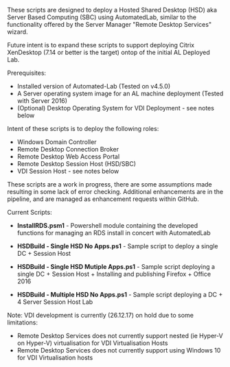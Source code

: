 These scripts are designed to deploy a Hosted Shared Desktop (HSD) aka Server Based Computing (SBC) using AutomatedLab, similar to the functionality offered by the Server Manager "Remote Desktop Services" wizard.

Future intent is to expand these scripts to support deploying Citrix XenDesktop (7.14 or better is the target) ontop of the initial AL Deployed Lab.

Prerequisites:

- Installed version of Automated-Lab (Tested on v4.5.0)
- A Server operating system image for an AL machine deployment (Tested with Server 2016)
- (Optional) Desktop Operating System for VDI Deployment - see notes below

Intent of these scripts is to deploy the following roles:

- Windows Domain Controller
- Remote Desktop Connection Broker
- Remote Desktop Web Access Portal
- Remote Desktop Session Host (HSD/SBC)
- VDI Session Host - see notes below

These scripts are a work in progress, there are some assumptions made resulting in some lack of error checking. Additional enhancements are in the pipeline, and are managed as enhancement requests within GitHub.

Current Scripts: 
- **InstallRDS.psm1** - Powershell module containing the developed functions for managing an RDS install in concert with AutomatedLab

- **HSDBuild - Single HSD No Apps.ps1** - Sample script to deploy a single DC + Session Host

- **HSDBuild - Single HSD Mutiple Apps.ps1** - Sample script deploying a single DC + Session Host + Installing and publishing Firefox + Office 2016

- **HSDBuild - Multiple HSD No Apps.ps1** - Sample script deploying a DC + 4 Server Session Host Lab

Note:
VDI development is currently (26.12.17) on hold due to some limitations:
- Remote Desktop Services does not currently support nested (ie Hyper-V on Hyper-V) virtualisation for VDI Virtualisation Hosts
- Remote Desktop Services does not currently support using Windows 10 for VDI Virtualisation hosts
